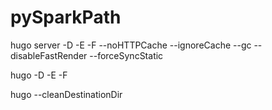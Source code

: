 # pySparkPath

hugo server -D -E -F --noHTTPCache --ignoreCache --gc --disableFastRender --forceSyncStatic

hugo -D -E -F

hugo --cleanDestinationDir